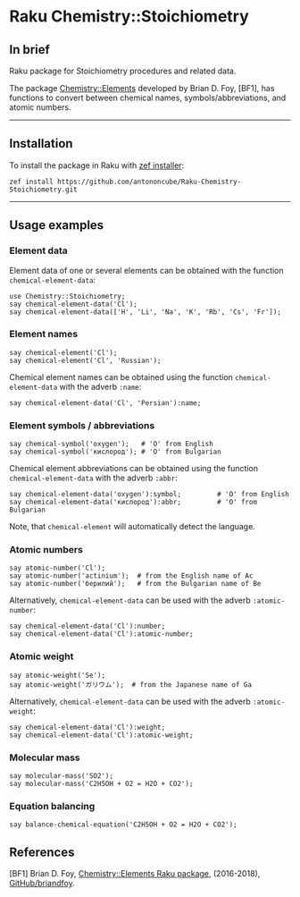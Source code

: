 # Raku Chemistry::Stoichiometry

## In brief

Raku package for Stoichiometry procedures and related data.

The package 
[Chemistry::Elements](https://github.com/briandfoy/perl6-chemistry-elements)
developed by Brian D. Foy, [BF1], has functions to convert
between chemical names, symbols/abbreviations, and atomic numbers. 

------

## Installation

To install the package in Raku with [zef installer](https://github.com/ugexe/zef):

```
zef install https://github.com/antononcube/Raku-Chemistry-Stoichiometry.git
```

------

## Usage examples

### Element data

Element data of one or several elements can be obtained with the function `chemical-element-data`:

```perl6
use Chemistry::Stoichiometry;
say chemical-element-data('Cl');
say chemical-element-data(['H', 'Li', 'Na', 'K', 'Rb', 'Cs', 'Fr']);
```

### Element names

```perl6
say chemical-element('Cl');
say chemical-element('Cl', 'Russian');
```

Chemical element names can be obtained using the function `chemical-element-data` with the adverb `:name`:

```perl6
say chemical-element-data('Cl', 'Persian'):name;
```

### Element symbols / abbreviations

```perl6
say chemical-symbol('oxygen');   # 'O' from English
say chemical-symbol('кислород'); # 'O' from Bulgarian
```

Chemical element abbreviations can be obtained using the function `chemical-element-data` with the adverb `:abbr`:

```perl6
say chemical-element-data('oxygen'):symbol;         # 'O' from English
say chemical-element-data('кислород'):abbr;         # 'O' from Bulgarian
```

Note, that `chemical-element` will automatically detect the language.

### Atomic numbers

```perl6
say atomic-number('Cl');
say atomic-number('actinium');  # from the English name of Ac
say atomic-number('берилий');   # from the Bulgarian name of Be
```

Alternatively, `chemical-element-data` can be used with the adverb `:atomic-number`:

```perl6
say chemical-element-data('Cl'):number;
say chemical-element-data('Cl'):atomic-number;
```

### Atomic weight

```perl6
say atomic-weight('Se');
say atomic-weight('ガリウム');  # from the Japanese name of Ga
```

Alternatively, `chemical-element-data` can be used with the adverb `:atomic-weight`:

```perl6
say chemical-element-data('Cl'):weight;
say chemical-element-data('Cl'):atomic-weight;
```

### Molecular mass

```perl6
say molecular-mass('SO2');
say molecular-mass('C2H5OH + O2 = H2O + CO2');
```

### Equation balancing

```perl6
say balance-chemical-equation('C2H5OH + O2 = H2O + CO2');
```

## References

[BF1] Brian D. Foy,
[Chemistry::Elements Raku package](https://github.com/briandfoy/perl6-chemistry-elements),
(2016-2018),
[GitHub/briandfoy](https://github.com/briandfoy).
